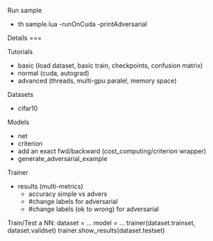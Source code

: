 Run sample
- th sample.lua -runOnCuda -printAdversarial


Details ===

Tutorials
- basic (load dataset, basic train, checkpoints, confusion matrix)
- normal (cuda, autograd)
- advanced (threads, multi-gpu paralel, memory space)


Datasets
- cifar10


Models
- net
- criterion
- add an exact fwd/backward (cost_computing/criterion wrapper)
- generate_adversarial_example


Trainer
- results (multi-metrics)
    - accuracy simple vs advers
    - #change labels for adversarial
    - #change labels (ok to wrong) for adversarial


Train/Test a NN:
dataset = ...
model = ...
trainer(dataset.trainset, dataset.validset)
trainer.show_results(dataset.testset)


